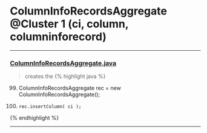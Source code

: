 # ColumnInfoRecordsAggregate @Cluster 1 (ci, column, columninforecord)

***

### [ColumnInfoRecordsAggregate.java](https://searchcode.com/codesearch/view/15642595/)
> creates the 
{% highlight java %}
99. ColumnInfoRecordsAggregate rec = new ColumnInfoRecordsAggregate();
104.     rec.insertColumn( ci );
{% endhighlight %}

***

